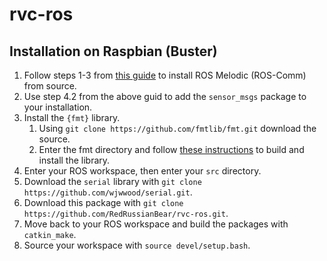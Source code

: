 # rvc-ros

## Installation on Raspbian (Buster)

1. Follow steps 1-3 from [this guide](http://wiki.ros.org/ROSberryPi/Installing%20ROS%20Melodic%20on%20the%20Raspberry%20Pi) to install ROS Melodic (ROS-Comm) from source. 
2. Use step 4.2 from the above guid to add the `sensor_msgs` package to your installation.
3. Install the `{fmt}` library.
    1. Using `git clone https://github.com/fmtlib/fmt.git` download the source.
    2. Enter the fmt directory and follow [these instructions](https://fmt.dev/latest/usage.html) to build and install the library.
4. Enter your ROS workspace, then enter your `src` directory.
5. Download the `serial` library with `git clone https://github.com/wjwwood/serial.git`.
6. Download this package with `git clone https://github.com/RedRussianBear/rvc-ros.git`.
7. Move back to your ROS workspace and build the packages with `catkin_make`.
8. Source your workspace with `source devel/setup.bash`.
